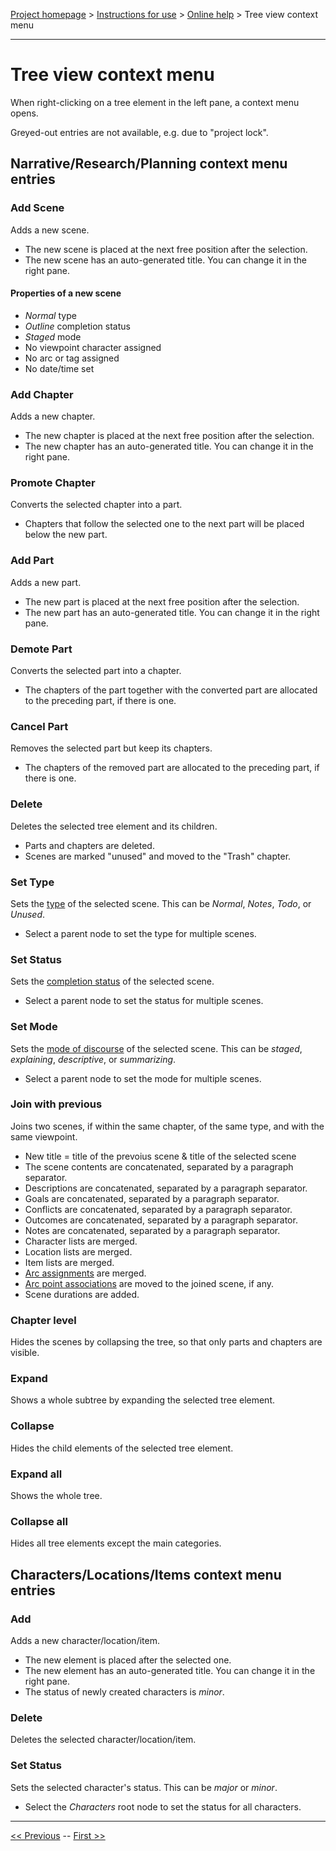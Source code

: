 [Project homepage](../index) > [Instructions for use](../usage) > [Online help](help) > Tree view context menu

--- 

# Tree view context menu

When right-clicking on a tree element in the left pane, a context menu opens. 

Greyed-out entries are not available, e.g. due to "project lock".

## Narrative/Research/Planning context menu entries

### Add Scene

Adds a new scene.

- The new scene is placed at the next free position after the selection.
- The new scene has an auto-generated title. You can change it in the right pane.

#### Properties of a new scene

- *Normal* type
- *Outline* completion status
- *Staged* mode
- No viewpoint character assigned
- No arc or tag assigned
- No date/time set

### Add Chapter

Adds a new chapter.

- The new chapter is placed at the next free position after the selection.
- The new chapter has an auto-generated title. You can change it in the right pane.

### Promote Chapter

Converts the selected chapter into a part. 

- Chapters that follow the selected one to the next part will be placed below the new part.

### Add Part

Adds a new part.
- The new part is placed at the next free position after the selection.
- The new part has an auto-generated title. You can change it in the right pane.

### Demote Part

Converts the selected part into a chapter.

- The chapters of the part together with the converted part are allocated to the preceding part, if there is one.

### Cancel Part

Removes the selected part but keep its chapters.

- The chapters of the removed part are allocated to the preceding part, if there is one. 

### Delete

Deletes the selected tree element and its children. 

- Parts and chapters are deleted.
- Scenes are marked "unused" and moved to the "Trash" chapter. 

### Set Type

Sets the [type](basic_concepts#partchapterscene-types) of the selected scene. This can be *Normal*, *Notes*, *Todo*, or *Unused*.

- Select a parent node to set the type for multiple scenes.

### Set Status

Sets the [completion status](basic_concepts#scene-completion-status) of the selected scene.

- Select a parent node to set the status for multiple scenes.

### Set Mode

Sets the [mode of discourse](basic_concepts#mode-of-discourse) of the selected scene. This can be *staged*, *explaining*, *descriptive*, or *summarizing*.

- Select a parent node to set the mode for multiple scenes.

### Join with previous

Joins two scenes, if within the same chapter, of the same type, and with the same viewpoint.

- New title = title of the prevoius scene & title of the selected scene
- The scene contents are concatenated, separated by a paragraph separator.
- Descriptions are concatenated, separated by a paragraph separator.
- Goals are concatenated, separated by a paragraph separator.
- Conflicts are concatenated, separated by a paragraph separator.
- Outcomes are concatenated, separated by a paragraph separator.
- Notes are concatenated, separated by a paragraph separator.
- Character lists are merged.
- Location lists are merged.
- Item lists are merged.
- [Arc assignments](arcs#how-to-assign-scenes-to-arcs) are merged.
- [Arc point associations](arcs#how-to-associate-points-with-scenes) are moved to the joined scene, if any.
- Scene durations are added.

### Chapter level

Hides the scenes by collapsing the tree, so that only parts and chapters are visible.

### Expand

Shows a whole subtree by expanding the selected tree element.

### Collapse

Hides the child elements of the selected tree element.

### Expand all

Shows the whole tree.

### Collapse all

Hides all tree elements except the main categories.

## Characters/Locations/Items context menu entries

### Add

Adds a new character/location/item.

- The new element is placed after the selected one.
- The new element has an auto-generated title. You can change it in the right pane.
- The status of newly created characters is *minor*.

### Delete

Deletes the selected character/location/item.

### Set Status

Sets the selected character's status. This can be *major* or *minor*.

- Select the *Characters* root node to set the status for all characters.

---

[<< Previous](tools_menu) -- [First >>](file_menu)
